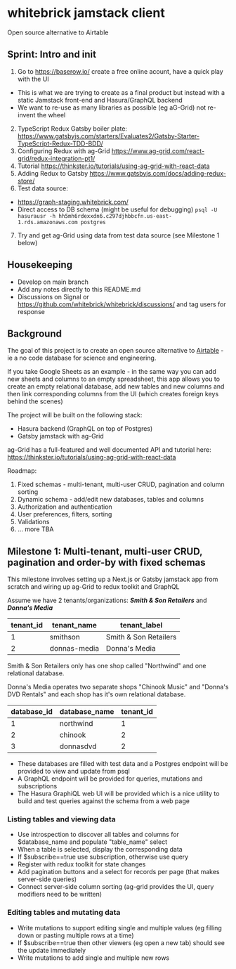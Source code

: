 # whitebrick jamstack client

Open source alternative to Airtable

## Sprint: Intro and init

1. Go to https://baserow.io/ create a free online acount, have a quick play with the UI

- This is what we are trying to create as a final product but instead with a static Jamstack front-end and Hasura/GraphQL backend
- We want to re-use as many libraries as possible (eg aG-Grid) not re-invent the wheel

2. TypeScript Redux Gatsby boiler plate: https://www.gatsbyjs.com/starters/Evaluates2/Gatsby-Starter-TypeScript-Redux-TDD-BDD/
3. Configuring Redux with ag-Grid https://www.ag-grid.com/react-grid/redux-integration-pt1/
4. Tutorial https://thinkster.io/tutorials/using-ag-grid-with-react-data
5. Adding Redux to Gatsby https://www.gatsbyjs.com/docs/adding-redux-store/
6. Test data source:

- https://graph-staging.whitebrick.com/
- Direct access to DB schema (might be useful for debugging) `psql -U hasurausr -h hh5mh6rdexxdn6.c297djhbbcfn.us-east-1.rds.amazonaws.com postgres`

7. Try and get ag-Grid using data from test data source (see Milestone 1 below)

## Housekeeping

- Develop on main branch
- Add any notes directly to this README.md
- Discussions on Signal or https://github.com/whitebrick/whitebrick/discussions/ and tag users for response

## Background

The goal of this project is to create an open source alternative to [Airtable](https://airtable.com) - ie a no code database for science and engineering.

If you take Google Sheets as an example - in the same way you can add new sheets and columns to an empty spreadsheet, this app allows you to create an empty relational database, add new tables and new columns and then link corresponding columns from the UI (which creates foreign keys behind the scenes)

The project will be built on the following stack:

- Hasura backend (GraphQL on top of Postgres)
- Gatsby jamstack with ag-Grid

ag-Grid has a full-featured and well documented API and tutorial here: https://thinkster.io/tutorials/using-ag-grid-with-react-data

Roadmap:

1. Fixed schemas - multi-tenant, multi-user CRUD, pagination and column sorting
2. Dynamic schema - add/edit new databases, tables and columns
3. Authorization and authentication
4. User preferences, filters, sorting
5. Validations
6. ... more TBA

## Milestone 1: Multi-tenant, multi-user CRUD, pagination and order-by with fixed schemas

This milestone involves setting up a Next.js or Gatsby jamstack app from scratch and wiring up ag-Grid to redux toolkit and GraphQL

Assume we have 2 tenants/organizations: **_Smith & Son Retailers_** and **_Donna's Media_**

| tenant_id | tenant_name  | tenant_label          |
| --------- | ------------ | --------------------- |
| 1         | smithson     | Smith & Son Retailers |
| 2         | donnas-media | Donna's Media         |

Smith & Son Retailers only has one shop called "Northwind" and one relational database.

Donna's Media operates two separate shops "Chinook Music" and "Donna's DVD Rentals" and each shop has it's own relational database.

| database_id | database_name | tenant_id |
| ----------- | ------------- | --------- |
| 1           | northwind     | 1         |
| 2           | chinook       | 2         |
| 3           | donnasdvd     | 2         |

- These databases are filled with test data and a Postgres endpoint will be provided to view and update from psql
- A GraphQL endpoint will be provided for queries, mutations and subscriptions
- The Hasura GraphiQL web UI will be provided which is a nice utility to build and test queries against the schema from a web page

### Listing tables and viewing data

- Use introspection to discover all tables and columns for $database_name and populate "table_name" select
- When a table is selected, display the corresponding data
- If $subscribe==true use subscription, otherwise use query
- Register with redux toolkit for state changes
- Add pagination buttons and a select for records per page (that makes server-side queries)
- Connect server-side column sorting (ag-grid provides the UI, query modifiers need to be written)

### Editing tables and mutating data

- Write mutations to support editing single and multiple values (eg filling down or pasting multiple rows at a time)
- If $subscribe==true then other viewers (eg open a new tab) should see the update immediately
- Write mutations to add single and multiple new rows
